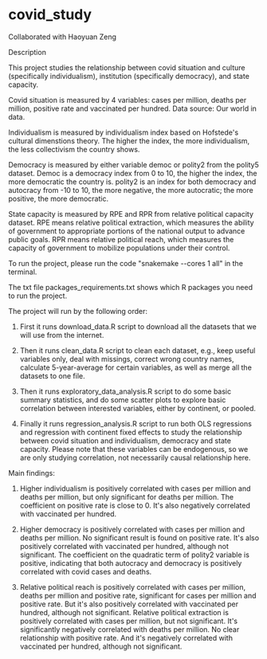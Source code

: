 # covid_study
Collaborated with Haoyuan Zeng

Description

This project studies the relationship between covid situation and culture (specifically individualism), institution (specifically democracy), and state capacity. 

Covid situation is measured by 4 variables: cases per million, deaths per million, positive rate and vaccinated per hundred. Data source: Our world in data. 

Individualism is measured by individualism index based on Hofstede's cultural dimenstions theory. The higher the index, the more individualism, the less collectivism the country shows. 

Democracy is measured by either variable democ or polity2 from the polity5 dataset. Democ is a democracy index from 0 to 10, the higher the index, the more democratic the country is. polity2 is an index for both democracy and autocracy from -10 to 10, the more negative, the more autocratic; the more positive, the more democratic. 

State capacity is measured by RPE and RPR from relative political capacity dataset. RPE means relative political extraction, which measures the ability of government to appropriate portions of the national output to advance public goals. RPR means relative political reach, which measures the capacity of government to mobilize populations under their control. 

To run the project, please run the code "snakemake --cores 1 all" in the terminal.

The txt file packages_requirements.txt shows which R packages you need to run the project.

The project will run by the following order:

1. First it runs download_data.R script to download all the datasets that we will use from the internet.

2. Then it runs clean_data.R script to clean each dataset, e.g., keep useful variables only, deal with missings, correct wrong country names, calculate 5-year-average for certain variables, as well as merge all the datasets to one file. 

3. Then it runs exploratory_data_analysis.R script to do some basic summary statistics, and do some scatter plots to explore basic correlation between interested variables, either by continent, or pooled. 

4. Finally it runs regression_analysis.R script to run both OLS regressions and regression with continent fixed effects to study the relationship between covid situation and individualism, democracy and state capacity. Please note that these variables can be endogenous, so we are only studying correlation, not necessarily causal relationship here. 

Main findings:

1. Higher individualism is positively correlated with cases per million and deaths per million, but only significant for deaths per million. The coefficient on positive rate is close to 0. It's also negatively correlated with vaccinated per hundred.

2. Higher democracy is positively correlated with cases per million and deaths per million. No significant result is found on positive rate. It's also positively correlated with vaccinated per hundred, although not significant. The coefficient on the quadratic term of polity2 variable is positive, indicating that both autocracy and democracy is positively correlated with covid cases and deaths.

3. Relative political reach is positively correlated with cases per million, deaths per million and positive rate, significant for cases per million and positive rate. But it's also positively correlated with vaccinated per hundred, although not significant. Relative political extraction is positively correlated with cases per million, but not significant. It's significantly negatively correlated with deaths per million. No clear relationship with positive rate. And it's negatively correlated with vaccinated per hundred, although not significant. 

